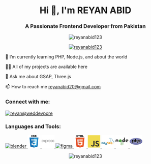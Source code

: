 <h1 align="center">Hi 👋, I'm REYAN ABID</h1>
<h3 align="center">A Passionate Frontend Developer from Pakistan</h3>
<p align="center">
  <img src="https://komarev.com/ghpvc/?username=reyanabid123&label=Profile%20views&color=0e75b6&style=flat" alt="reyanabid123" />
</p>
<p align="center">
  <a href="https://github.com/ryo-ma/github-profile-trophy">
    <img src="https://github-profile-trophy.vercel.app/?username=reyanabid123&theme=onedark" alt="reyanabid123" />
  </a>
</p>
🌱 I’m currently learning PHP, Node.js, and about the world

👨‍💻 All of my projects are available here

💬 Ask me about GSAP, Three.js

📫 How to reach me reyanabid20@gmail.com

<h3 align="left">Connect with me:</h3>
<p align="left">
  <a href="https://fb.com/reyan@weddevpore" target="blank">
    <img align="center" src="https://raw.githubusercontent.com/rahuldkjain/github-profile-readme-generator/master/src/images/icons/Social/facebook.svg" alt="reyan@weddevpore" height="30" width="40" />
  </a>
</p>
<h3 align="left">Languages and Tools:</h3>
<p align="left">
  <a href="https://www.blender.org/" target="_blank" rel="noreferrer">
    <img src="https://download.blender.org/branding/community/blender_community_badge_white.svg" alt="blender" width="40" height="40"/>
  </a>
  <a href="https://www.w3schools.com/css/" target="_blank" rel="noreferrer">
    <img src="https://raw.githubusercontent.com/devicons/devicon/master/icons/css3/css3-original-wordmark.svg" alt="css3" width="40" height="40"/>
  </a>
  <a href="https://expressjs.com" target="_blank" rel="noreferrer">
    <img src="https://raw.githubusercontent.com/devicons/devicon/master/icons/express/express-original-wordmark.svg" alt="express" width="40" height="40"/>
  </a>
  <a href="https://www.figma.com/" target="_blank" rel="noreferrer">
    <img src="https://www.vectorlogo.zone/logos/figma/figma-icon.svg" alt="figma" width="40" height="40"/>
  </a>
  <a href="https://www.w3.org/html/" target="_blank" rel="noreferrer">
    <img src="https://raw.githubusercontent.com/devicons/devicon/master/icons/html5/html5-original-wordmark.svg" alt="html5" width="40" height="40"/>
  </a>
  <a href="https://developer.mozilla.org/en-US/docs/Web/JavaScript" target="_blank" rel="noreferrer">
    <img src="https://raw.githubusercontent.com/devicons/devicon/master/icons/javascript/javascript-original.svg" alt="javascript" width="40" height="40"/>
  </a>
  <a href="https://www.mysql.com/" target="_blank" rel="noreferrer">
    <img src="https://raw.githubusercontent.com/devicons/devicon/master/icons/mysql/mysql-original-wordmark.svg" alt="mysql" width="40" height="40"/>
  </a>
  <a href="https://nodejs.org" target="_blank" rel="noreferrer">
    <img src="https://raw.githubusercontent.com/devicons/devicon/master/icons/nodejs/nodejs-original-wordmark.svg" alt="nodejs" width="40" height="40"/>
  </a>
  <a href="https://www.php.net" target="_blank" rel="noreferrer">
    <img src="https://raw.githubusercontent.com/devicons/devicon/master/icons/php/php-original.svg" alt="php" width="40" height="40"/>
  </a>
</p>
<p align="center">
  <img align="center" src="https://github-readme-stats.vercel.app/api?username=reyanabid123&show_icons=true&locale=en&theme=radical" alt="reyanabid123" />
</p>
